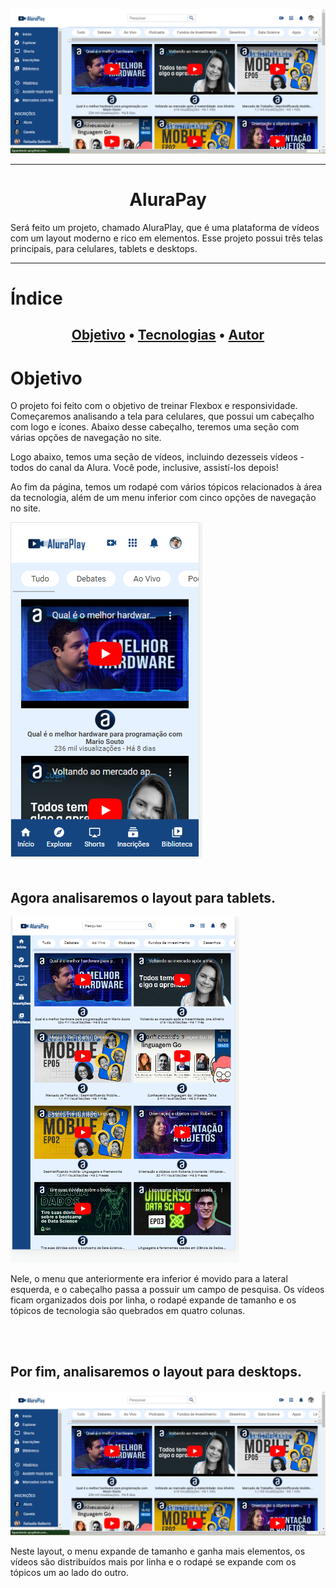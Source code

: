 ![AluraDesktop](img/desktop.png)
<hr>
<h1 align="center">AluraPay</h1>

<p>Será feito um  projeto, chamado AluraPlay, que é uma plataforma de vídeos com um layout moderno e rico em elementos. Esse projeto possui três telas principais, para celulares, tablets e desktops.</p>

<hr>
<h1>Índice</h1>

<h2 align="center">
 <a href="#objetivo">Objetivo</a> • 
 <a href="#tecnologias">Tecnologias</a> •   
 <a href="#autor">Autor</a>
</h2>

<h1 id="objetivo">Objetivo</h1>

<p>O projeto foi feito com o objetivo de treinar Flexbox e responsividade. Começaremos analisando a tela para celulares, que possui um cabeçalho com logo e ícones. Abaixo desse cabeçalho, teremos uma seção com várias opções de navegação no site. </p>
<p>Logo abaixo, temos uma seção de vídeos, incluindo dezesseis vídeos - todos do canal da Alura. Você pode, inclusive, assistí-los depois!

Ao fim da página, temos um rodapé com vários tópicos relacionados à área da tecnologia, além de um menu inferior com cinco opções de navegação no site.</p>

![aluraMobile](img/mobile.png)<br><br>

<h2>Agora analisaremos o layout para tablets.</h2>

![aluraTablet](img/tablet.png)

<p>Nele, o menu que anteriormente era inferior é movido para a lateral esquerda, e o cabeçalho passa a possuir um campo de pesquisa. Os vídeos ficam organizados dois por linha, o rodapé expande de tamanho e os tópicos de tecnologia são quebrados em quatro colunas.</p><br><br>

<h2>Por fim, analisaremos o layout para desktops.</h2>

![aluraDesktop](img/desktop.png)

<p>Neste layout, o menu expande de tamanho e ganha mais elementos, os vídeos são distribuídos mais por linha e o rodapé se expande com os tópicos um ao lado do outro.</p><br><br>